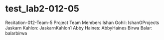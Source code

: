 # test_lab2-012-05
Recitation-012-Team-5
Project Team Members
Ishan Gohil: IshanGProjects
Jaskarn Kahlon: JaskarnKahlon1
Abby Haines: AbbyHaines
Birwa Balar: balarbirwa



